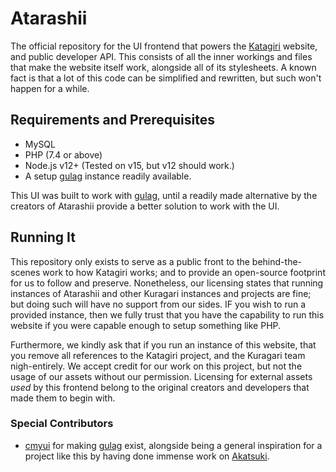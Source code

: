 # Atarashii
The official repository for the UI frontend that powers the [Katagiri](https://osu.katagiri.ml) website, and public developer API. This consists of all the inner workings and files that make the website itself work, alongside all of its stylesheets. A known fact is that a lot of this code can be simplified and rewritten, but such won't happen for a while.


## Requirements and Prerequisites
* MySQL
* PHP (7.4 or above)
* Node.js v12+ (Tested on v15, but v12 should work.)
* A setup [gulag](https://github.com/cmyui/gulag) instance readily available.

This UI was built to work with [gulag](https://github.com/cmyui/gulag), until a readily made alternative by the creators of Atarashii provide a better solution to work with the UI.

## Running It
This repository only exists to serve as a public front to the behind-the-scenes work to how Katagiri works; and to provide an open-source footprint for us to follow and preserve. Nonetheless, our licensing states that running instances of Atarashii and other Kuragari instances and projects are fine; but doing such will have no support from our sides. IF you wish to run a provided instance, then we fully trust that you have the capability to run this website if you were capable enough to setup something like PHP.

Furthermore, we kindly ask that if you run an instance of this website, that you remove all references to the Katagiri project, and the Kuragari team nigh-entirely. We accept credit for our work on this project, but not the usage of our assets without our permission. Licensing for external assets *used* by this frontend belong to the original creators and developers that made them to begin with.

### Special Contributors
* [cmyui](https://github.com/cmyui) for making [gulag](https://github.com/cmyui/gulag) exist, alongside being a general inspiration for a project like this by having done immense work on [Akatsuki](https://akatsuki.pw).